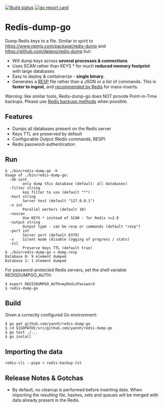 [![Build status](https://github.com/yannh/redis-dump-go/workflows/build/badge.svg?branch=master)](https://github.com/yannh/redis-dump-go/actions?query=branch%3Amaster)  [![go report card](https://goreportcard.com/badge/github.com/yannh/redis-dump-go)](https://goreportcard.com/report/github.com/yannh/redis-dump-go)

# Redis-dump-go

Dump Redis keys to a file. Similar in spirit to https://www.npmjs.com/package/redis-dump and https://github.com/delano/redis-dump but:

* Will dump keys across **several processes & connections**
* Uses SCAN rather than KEYS * for much **reduced memory footprint** with large databases
* Easy to deploy & containerize - **single binary**.
* Generates a [RESP](https://redis.io/topics/protocol) file rather than a JSON or a list of commands. This is **faster to ingest**, and [recommended by Redis](https://redis.io/topics/mass-insert) for mass-inserts.

Warning: like similar tools, Redis-dump-go does NOT provide Point-in-Time backups. Please use [Redis backups methods](https://redis.io/topics/persistence) when possible.

## Features

* Dumps all databases present on the Redis server
* Keys TTL are preserved by default
* Configurable Output (Redis commands, RESP)
* Redis password-authentication

## Run

```
$ ./bin/redis-dump-go -h
Usage of ./bin/redis-dump-go:
  -db uint
        only dump this database (default: all databases)
  -filter string
        key filter to use (default "*")
  -host string
        Server host (default "127.0.0.1")
  -n int
        Parallel workers (default 10)
  -noscan
        Use KEYS * instead of SCAN - for Redis <=2.8
  -output string
        Output type - can be resp or commands (default "resp")
  -port int
        Server port (default 6379)
  -s    Silent mode (disable logging of progress / stats)
  -ttl
        Preserve Keys TTL (default true)
$ ./bin/redis-dump-go > dump.resp
Database 0: 9 element dumped
Database 1: 1 element dumped
```

For password-protected Redis servers, set the shell variable REDISDUMPGO\_AUTH:

```
$ export REDISDUMPGO_AUTH=myRedisPassword
$ redis-dump-go
```

## Build

Given a correctly configured Go environment:

```
$ go get github.com/yannh/redis-dump-go
$ cd ${GOPATH}/src/github.com/yannh/redis-dump-go
$ go test ./...
$ go install
```

## Importing the data

```
redis-cli --pipe < redis-backup.txt
```

## Release Notes & Gotchas

 * By default, no cleanup is performed before inserting data. When importing the resulting file, hashes, sets and queues will be merged with data already present in the Redis.
